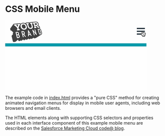 # CSS Mobile Menu

![mobile menu example](https://raw.githubusercontent.com/eliotharper/css-mobile-menu/master/img/mobile-menu-example.gif)

The example code in [index.html](https://raw.githubusercontent.com/eliotharper/css-mobile-menu/master/index.html) provides a "pure CSS" method for creating animated navigation menus for display in mobile user agents, including web browsers and email clients.

The HTML elements along with supporting CSS selectors and properties used in each interface component of this example mobile menu are described on the [Salesforce Marketing Cloud code@ blog](#).